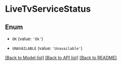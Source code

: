 # LiveTvServiceStatus


## Enum

* `OK` (value: `'Ok'`)

* `UNAVAILABLE` (value: `'Unavailable'`)

[[Back to Model list]](../README.md#documentation-for-models) [[Back to API list]](../README.md#documentation-for-api-endpoints) [[Back to README]](../README.md)


